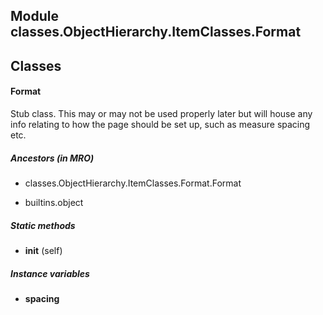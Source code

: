Module classes.ObjectHierarchy.ItemClasses.Format
-------------------------------------------------

Classes
-------
#### Format 
Stub class. This may or may not be used properly later but will house any info relating to how the page should
be set up, such as measure spacing etc.

##### Ancestors (in MRO)
- classes.ObjectHierarchy.ItemClasses.Format.Format

- builtins.object

##### Static methods
- **__init__** (self)

##### Instance variables
- **spacing**
